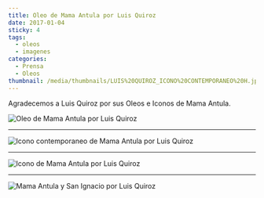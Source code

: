 ```yaml
---
title: Oleo de Mama Antula por Luis Quiroz
date: 2017-01-04
sticky: 4
tags:
  - oleos
  - imagenes
categories:
  - Prensa
  - Oleos
thumbnail: /media/thumbnails/LUIS%20QUIROZ_ICONO%20CONTEMPORANEO%20H.jpg
---
```


Agradecemos a Luis Quiroz por sus Oleos e Iconos de Mama Antula.


![Oleo de Mama Antula por Luis Quiroz](/media/oleos/LUIS%20QUIROZ_Beata%20Maria%20Antonia.jpeg)

---

![Icono contemporaneo de Mama Antula por Luis Quiroz](/media/oleos/LUIS%20QUIROZ_ICONO%20CONTEMPORANEO.jpeg)

---

![Icono de Mama Antula por Luis Quiroz](/media/oleos/LUIS%20QUIROZ_ICONO_MAMA_ANTULA.jpeg)

---

![Mama Antula y San Ignacio por Luis Quiroz](/media/oleos/LUIS%20QUIROZ_Mama%20Antula%20y%20San%20Ignacio.jpeg)
